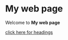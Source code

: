 <!DOCTYPE html>
<html>
   <body>
    <h1> My web page </h1>
     Welcome to <b> My web page</b>
   <p>
   <a href="headings.html" target="_blank">click here 
      for headings</a>
    </p>
    </body>
</html>
